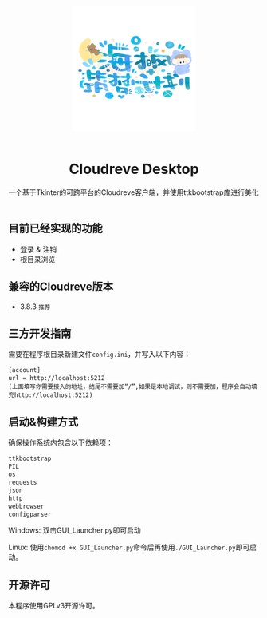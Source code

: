 <p align = "center">
<img alt="Logo" src="./Resources/Logo.png" height="250px">
<br><br>
<h1><center>Cloudreve Desktop</center></h1>
一个基于Tkinter的可跨平台的Cloudreve客户端，并使用ttkbootstrap库进行美化<br><br>

## 目前已经实现的功能
- 登录 & 注销
- 根目录浏览

## 兼容的Cloudreve版本
- 3.8.3 `推荐`

## 三方开发指南
需要在程序根目录新建文件`config.ini`，并写入以下内容：
```
[account]
url = http://localhost:5212
(上面填写你需要接入的地址，结尾不需要加“/”,如果是本地调试，则不需要加，程序会自动填充http://localhost:5212)
```

## 启动&构建方式
确保操作系统内包含以下依赖项：
```
ttkbootstrap
PIL
os
requests
json
http
webbrowser
configparser
```

Windows:
双击GUI_Launcher.py即可启动

Linux:
使用`chomod +x GUI_Launcher.py`命令后再使用`./GUI_Launcher.py`即可启动。

## 开源许可
本程序使用GPLv3开源许可。
